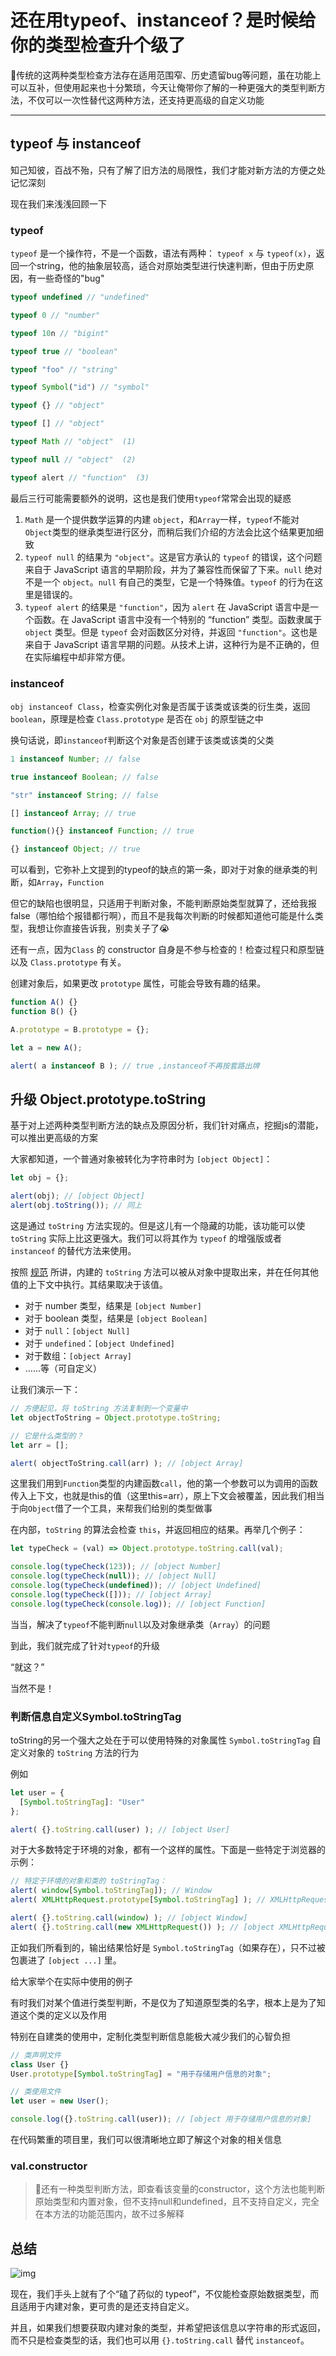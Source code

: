 # 还在用typeof、instanceof？是时候给你的类型检查升个级了

🎲传统的这两种类型检查方法存在适用范围窄、历史遗留bug等问题，虽在功能上可以互补，但使用起来也十分繁琐，今天让俺带你了解的一种更强大的类型判断方法，不仅可以一次性替代这两种方法，还支持更高级的自定义功能

***

## typeof 与 instanceof

知己知彼，百战不殆，只有了解了旧方法的局限性，我们才能对新方法的方便之处记忆深刻

现在我们来浅浅回顾一下

### typeof

`typeof` 是一个操作符，不是一个函数，语法有两种： `typeof x` 与 `typeof(x)`，返回一个string，他的抽象层较高，适合对原始类型进行快速判断，但由于历史原因，有一些奇怪的"bug"

```javascript
typeof undefined // "undefined"

typeof 0 // "number"

typeof 10n // "bigint"

typeof true // "boolean"

typeof "foo" // "string"

typeof Symbol("id") // "symbol"

typeof {} // "object"  

typeof [] // "object"  

typeof Math // "object"  (1)

typeof null // "object"  (2)

typeof alert // "function"  (3)
```

最后三行可能需要额外的说明，这也是我们使用`typeof`常常会出现的疑惑

1.  `Math` 是一个提供数学运算的内建 `object`，和`Array`一样，`typeof`不能对`Object`类型的继承类型进行区分，而稍后我们介绍的方法会比这个结果更加细致
2.  `typeof null` 的结果为 `"object"`。这是官方承认的 `typeof` 的错误，这个问题来自于 JavaScript 语言的早期阶段，并为了兼容性而保留了下来。`null` 绝对不是一个 `object`。`null` 有自己的类型，它是一个特殊值。`typeof` 的行为在这里是错误的。
3.  `typeof alert` 的结果是 `"function"`，因为 `alert` 在 JavaScript 语言中是一个函数。在 JavaScript 语言中没有一个特别的 “function” 类型。函数隶属于 `object` 类型。但是 `typeof` 会对函数区分对待，并返回 `"function"`。这也是来自于 JavaScript 语言早期的问题。从技术上讲，这种行为是不正确的，但在实际编程中却非常方便。

### instanceof

`obj instanceof Class`，检查实例化对象是否属于该类或该类的衍生类，返回`boolean`，原理是检查 `Class.prototype` 是否在 `obj` 的原型链之中

换句话说，即`instanceof`判断这个对象是否创建于该类或该类的父类

```javascript
1 instanceof Number; // false

true instanceof Boolean; // false

"str" instanceof String; // false

[] instanceof Array; // true

function(){} instanceof Function; // true

{} instanceof Object; // true

```

可以看到，它弥补上文提到的typeof的缺点的第一条，即对于对象的继承类的判断，如`Array`，`Function`

但它的缺陷也很明显，只适用于判断对象，不能判断原始类型就算了，还给我报false（哪怕给个报错都行啊），而且不是我每次判断的时候都知道他可能是什么类型，我想让你直接告诉我，别卖关子了😭

还有一点，因为`Class` 的 constructor 自身是不参与检查的！检查过程只和原型链以及 `Class.prototype` 有关。

创建对象后，如果更改 `prototype` 属性，可能会导致有趣的结果。

```javascript
function A() {}
function B() {}

A.prototype = B.prototype = {};

let a = new A();

alert( a instanceof B ); // true ,instanceof不再按套路出牌
```

## 升级 Object.prototype.toString

基于对上述两种类型判断方法的缺点及原因分析，我们针对痛点，挖掘js的潜能，可以推出更高级的方案

大家都知道，一个普通对象被转化为字符串时为 `[object Object]`：

```javascript
let obj = {};

alert(obj); // [object Object]
alert(obj.toString()); // 同上
```

这是通过 `toString` 方法实现的。但是这儿有一个隐藏的功能，该功能可以使 `toString` 实际上比这更强大。我们可以将其作为 `typeof` 的增强版或者 `instanceof` 的替代方法来使用。

按照 [规范](https://tc39.github.io/ecma262/#sec-object.prototype.tostring "规范") 所讲，内建的 `toString` 方法可以被从对象中提取出来，并在任何其他值的上下文中执行。其结果取决于该值。

-   对于 number 类型，结果是 `[object Number]`
-   对于 boolean 类型，结果是 `[object Boolean]`
-   对于 `null`：`[object Null]`
-   对于 `undefined`：`[object Undefined]`
-   对于数组：`[object Array]`
-   ……等（可自定义）

让我们演示一下：

```javascript
// 方便起见，将 toString 方法复制到一个变量中
let objectToString = Object.prototype.toString;

// 它是什么类型的？
let arr = [];

alert( objectToString.call(arr) ); // [object Array]
```

这里我们用到`Function`类型的内建函数`call`，他的第一个参数可以为调用的函数传入上下文，也就是this的值（这里this=arr），原上下文会被覆盖，因此我们相当于向`Object`借了一个工具，来帮我们给别的类型做事

在内部，`toString` 的算法会检查 `this`，并返回相应的结果。再举几个例子：

```javascript
let typeCheck = (val) => Object.prototype.toString.call(val);

console.log(typeCheck(123)); // [object Number]
console.log(typeCheck(null)); // [object Null]
console.log(typeCheck(undefined)); // [object Undefined]
console.log(typeCheck([])); // [object Array]
console.log(typeCheck(console.log)); // [object Function]

```

当当，解决了`typeof`不能判断`null`以及对象继承类（`Array`）的问题

到此，我们就完成了针对`typeof`的升级

“就这？”

当然不是！

### 判断信息自定义Symbol.toStringTag

toString的另一个强大之处在于可以使用特殊的对象属性 `Symbol.toStringTag` 自定义对象的 `toString` 方法的行为

例如

```javascript
let user = {
  [Symbol.toStringTag]: "User"
};

alert( {}.toString.call(user) ); // [object User]
```

对于大多数特定于环境的对象，都有一个这样的属性。下面是一些特定于浏览器的示例：

```javascript
// 特定于环境的对象和类的 toStringTag：
alert( window[Symbol.toStringTag]); // Window
alert( XMLHttpRequest.prototype[Symbol.toStringTag] ); // XMLHttpRequest

alert( {}.toString.call(window) ); // [object Window]
alert( {}.toString.call(new XMLHttpRequest()) ); // [object XMLHttpRequest]
```

正如我们所看到的，输出结果恰好是 `Symbol.toStringTag`（如果存在），只不过被包裹进了 `[object ...]` 里。

给大家举个在实际中使用的例子

有时我们对某个值进行类型判断，不是仅为了知道原型类的名字，根本上是为了知道这个类的定义以及作用

特别在自建类的使用中，定制化类型判断信息能极大减少我们的心智负担

```javascript
// 类声明文件
class User {}
User.prototype[Symbol.toStringTag] = "用于存储用户信息的对象";

// 类使用文件
let user = new User();

console.log({}.toString.call(user)); // [object 用于存储用户信息的对象]

```

在代码繁重的项目里，我们可以很清晰地立即了解这个对象的相关信息

### val.constructor

> 🐆还有一种类型判断方法，即查看该变量的constructor，这个方法也能判断原始类型和内置对象，但不支持null和undefined，且不支持自定义，完全在本方法的功能范围内，故不过多解释

## 总结

![img](image/image_VadAkzq8gf.png)

现在，我们手头上就有了个“磕了药似的 typeof”，不仅能检查原始数据类型，而且适用于内建对象，更可贵的是还支持自定义。

并且，如果我们想要获取内建对象的类型，并希望把该信息以字符串的形式返回，而不只是检查类型的话，我们也可以用 `{}.toString.call` 替代 `instanceof`。

